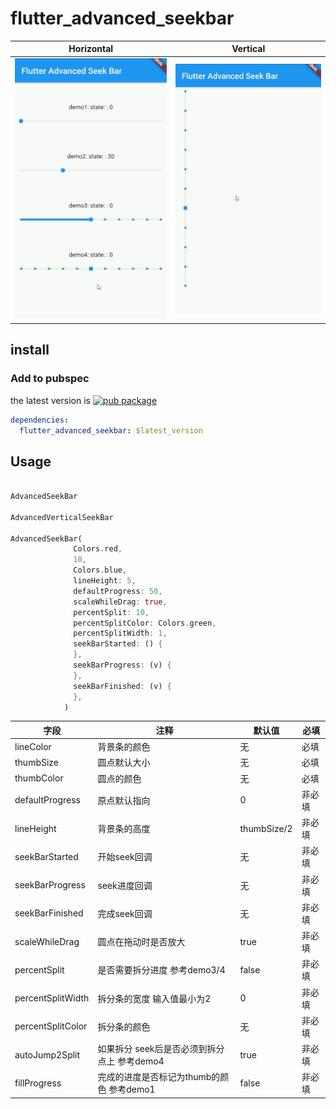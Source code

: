 # flutter_advanced_seekbar


|Horizontal|Vertical|
|-------------------------| ------------------------- |
| ![](https://raw.githubusercontent.com/jiang111/flutter_advanced_seekbar/master/img/demo.gif)  |  ![](https://raw.githubusercontent.com/jiang111/flutter_advanced_seekbar/master/img/demo2.gif) |

## install

### Add to pubspec

the latest version is [![pub package](https://img.shields.io/pub/v/flutter_advanced_seekbar.svg)](https://pub.dartlang.org/packages/flutter_advanced_seekbar)

```yaml
dependencies:
  flutter_advanced_seekbar: $latest_version
```

## Usage 
```dart

AdvancedSeekBar

AdvancedVerticalSeekBar

AdvancedSeekBar(
              Colors.red,
              10,
              Colors.blue,
              lineHeight: 5,
              defaultProgress: 50,
              scaleWhileDrag: true,
              percentSplit: 10,
              percentSplitColor: Colors.green,
              percentSplitWidth: 1,
              seekBarStarted: () {
              },
              seekBarProgress: (v) {
              },
              seekBarFinished: (v) {
              },
            )
```


| 字段 | 注释 | 默认值 | 必填 |
| -- | -- | -- | -- |
| lineColor | 背景条的颜色 |无| 必填 |
| thumbSize | 圆点默认大小 |无 | 必填 |
| thumbColor | 圆点的颜色  |无| 必填 |
| defaultProgress | 原点默认指向 |0|  非必填 |
| lineHeight | 背景条的高度  |thumbSize/2| 非必填 |
| seekBarStarted | 开始seek回调  |无| 非必填 |
| seekBarProgress | seek进度回调  |无| 非必填 | 
| seekBarFinished | 完成seek回调  |无| 非必填 | 
| scaleWhileDrag | 圆点在拖动时是否放大 |true | 非必填 | 
| percentSplit | 是否需要拆分进度 参考demo3/4  |false| 非必填 | 
| percentSplitWidth | 拆分条的宽度 输入值最小为2  |0| 非必填 | 
| percentSplitColor | 拆分条的颜色  |无| 非必填 | 
| autoJump2Split | 如果拆分 seek后是否必须到拆分点上 参考demo4 |true| 非必填 | 
| fillProgress | 完成的进度是否标记为thumb的颜色 参考demo1 |false| 非必填 | 


